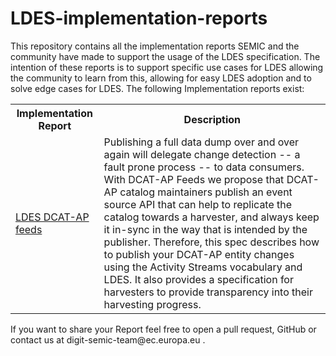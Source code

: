 # LDES-implementation-reports
This repository contains all the implementation reports SEMIC and the community have made to support the usage of the LDES specification.
The intention of these reports is to support specific use cases for LDES allowing the community to learn from this, allowing for easy LDES adoption and to solve edge cases for LDES.
The following Implementation reports exist:

<table>      
    <tr>      
      <th>Implementation Report</th>      
      <th>Description</th>       
    </tr>
    <tr>  
      <td>  
         <a href="https://semiceu.github.io/LDES-DCAT-AP-feeds/index.html">LDES DCAT-AP feeds</a>
      </td>      
      <td> 
        Publishing a full data dump over and over again will delegate change detection -- a fault prone process -- to data consumers. With DCAT-AP Feeds we propose that DCAT-AP catalog maintainers publish an event source API that can help to replicate the catalog towards a harvester, and always keep it in-sync in the way that is intended by the publisher. Therefore, this spec describes how to publish your DCAT-AP entity changes using the Activity Streams vocabulary and LDES. It also provides a specification for harvesters to provide transparency into their harvesting progress.
      </td> 
    </tr>
</table> 
If you want to share your Report feel free to open a pull request, GitHub or contact us at digit-semic-team@ec.europa.eu .
